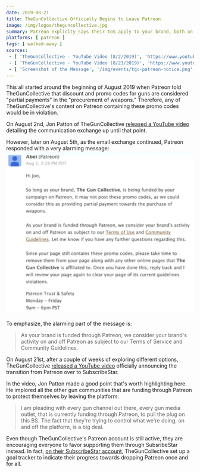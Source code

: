 ```yaml
---
date: 2019-08-21
title: TheGunCollective Officially Begins to Leave Patreon
image: /img/logos/theguncollective.jpg
summary: Patreon explicity says their ToS apply to your brand, both on AND OFF Patreon
platforms: [ patreon ]
tags: [ walked-away ]
sources:
 - [ 'TheGunCollective - YouTube Video (8/2/2019)', 'https://www.youtube.com/watch?v=Zw9seqXYfRY' ]
 - [ 'TheGunCollective - YouTube Video (8/21/2019)', 'https://www.youtube.com/watch?v=HuT5bz6cq4w' ]
 - [ 'Screenshot of the Message', '/img/events/tgc-patreon-notice.png' ]
---
```


This all started around the beginning of August 2019 when Patreon told TheGunCollective that discount and promo codes for guns are considered "partial payments" in the "procurement of weapons."
Therefore, any of TheGunCollective's content on Patreon containing these promo codes would be in violation.

On August 2nd, Jon Patton of TheGunCollective [released a YouTube video](https://www.youtube.com/watch?v=Zw9seqXYfRY) detailing the communication exchange up until that point.

However, later on August 5th, as the email exchange continued, Patreon responded with a very alarming message:
![Patreon Controls Your Brand On AND OFF Patreon](tgc-patreon-notice.png)

To emphasize, the alarming part of the message is:
> As your brand is funded through Patreon, we consider your brand's activity on and off Patreon as subject to our Terms of Service and Community Guidelines.

On August 21st, after a couple of weeks of exploring different options, TheGunCollective [released a YouTube video](https://www.youtube.com/watch?v=Zw9seqXYfRY) officially announcing the transition from Patreon over to SubscribeStar.

In the video, Jon Patton made a good point that's worth highlighting here. He implored all the other gun communities that are funding through Patreon to protect themselves by leaving the platform:

> I am pleading with every gun channel out there, every gun media outlet, that is currently funding through Patreon, to pull the plug on this BS.
> The fact that they're trying to control what we're doing, on and off the platform, is a big deal.

Even though TheGunCollective's Patreon account is still active, they are encouraging everyone to favor supporting them through SubsribeStar instead.
In fact, [on their SubscribeStar account](https://www.subscribestar.com/theguncollective), TheGunCollective set up a goal tracker to indicate their progress towards dropping Patreon once and for all.
